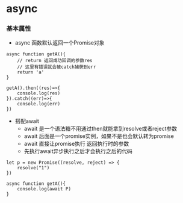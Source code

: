 # async
### 基本属性
* async 函数默认返回一个Promise对象
```
async function getA(){
    // return 返回成功回调的参数res
    // 这里有错误就会被catch捕获到err
    return 'a'
}

getA().then((res)=>{
    console.log(res)
}).catch((err)=>{
    console.log(err)
})
```

* 搭配await
    * await 是一个语法糖不用通过then就能拿到resolve或者reject参数
    * await 后面是一个promise实例，如果不是也会默认转为promise
    * await 直接让promise执行 返回执行时的参数
    * 先执行await异步执行之后才会执行之后的代码
```
let p = new Promise((resolve, reject) => {
    resolve("1")
})

async function getA(){
    console.log(await P)
}
```

